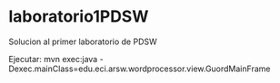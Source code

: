 # laboratorio1PDSW
Solucion al primer laboratorio de PDSW

Ejecutar:
mvn exec:java  -Dexec.mainClass=edu.eci.arsw.wordprocessor.view.GuordMainFrame
